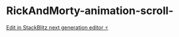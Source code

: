 # RickAndMorty-animation-scroll-

[Edit in StackBlitz next generation editor ⚡️](https://stackblitz.com/~/github.com/JorgeLLezcano/RickAndMorty-animation-scroll-)